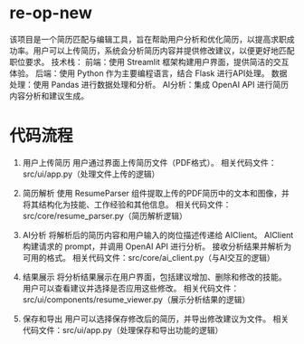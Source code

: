 # re-op-new

该项目是一个简历匹配与编辑工具，旨在帮助用户分析和优化简历，以提高求职成功率。用户可以上传简历，系统会分析简历内容并提供修改建议，以便更好地匹配职位要求。
技术栈：
前端：使用 Streamlit 框架构建用户界面，提供简洁的交互体验。
后端：使用 Python 作为主要编程语言，结合 Flask 进行API处理。
数据处理：使用 Pandas 进行数据处理和分析。
AI分析：集成 OpenAI API 进行简历内容分析和建议生成。

# 代码流程
1. 用户上传简历
用户通过界面上传简历文件（PDF格式）。
相关代码文件：src/ui/app.py（处理文件上传的逻辑）

2. 简历解析
使用 ResumeParser 组件提取上传的PDF简历中的文本和图像，并将其结构化为技能、工作经验和其他信息。
相关代码文件：src/core/resume_parser.py（简历解析逻辑）

3. AI分析
将解析后的简历内容和用户输入的岗位描述传递给 AIClient。
AIClient 构建请求的 prompt，并调用 OpenAI API 进行分析。
接收分析结果并解析为可用的格式。
相关代码文件：src/core/ai_client.py（与AI交互的逻辑）

4. 结果展示
将分析结果展示在用户界面，包括建议增加、删除和修改的技能。
用户可以查看建议并选择是否应用这些修改。
相关代码文件：src/ui/components/resume_viewer.py（展示分析结果的逻辑）

5. 保存和导出
用户可以选择保存修改后的简历，并导出修改建议为文件。
相关代码文件：src/ui/app.py（处理保存和导出功能的逻辑）